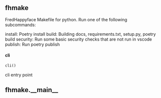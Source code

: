 <a name=".fhmake"></a>
## fhmake

FredHappyface Makefile for python. Run one of the following subcommands:

install: Poetry install
build: Building docs, requirements.txt, setup.py, poetry build
security: Run some basic security checks that are not run in vscode
publish: Run poetry publish

<a name=".fhmake.cli"></a>
#### cli

```python
cli()
```

cli entry point

<a name=".fhmake.__main__"></a>
## fhmake.\_\_main\_\_

